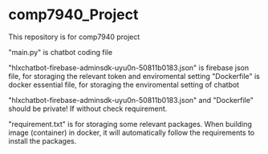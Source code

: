 # comp7940_Project
This repository is for comp7940 project

"main.py" is chatbot coding file

"hlxchatbot-firebase-adminsdk-uyu0n-50811b0183.json" is firebase json file, for storaging the relevant token and enviromental setting
"Dockerfile" is docker essential file, for storaging the enviromental setting of chatbot

"hlxchatbot-firebase-adminsdk-uyu0n-50811b0183.json" and "Dockerfile" should be private! If without check requirement.

"requirement.txt" is for storaging some relevant packages. When building image (container) in docker, it will automatically follow the requirements to install the packages.

